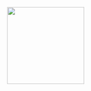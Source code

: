 <img height="180em" src="https://github-readme-stats.vercel.app/api?username=Jdevdisc&show_icons=true&theme=dracula&hide_border=true&&count_private=true&include_all_commits=true" />
